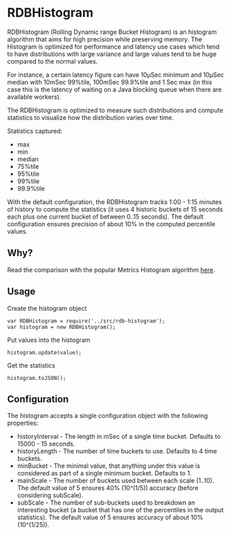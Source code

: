 # RDBHistogram

RDBHistogram (Rolling Dynamic range Bucket Histogram) is an histogram algorithm that aims for high precision while preserving memory.
The Histogram is optimized for performance and latency use cases which tend to have distributions with large variance and
large values tend to be huge compared to the normal values.

For instance, a certain latency figure can have 10µSec minimum and 10µSec median with 10mSec 99%tile, 100mSec 99.9%tile and 1 Sec max
(in this case this is the latency of waiting on a Java blocking queue when there are available workers).

The RDBHistogram is optimized to measure such distributions and compute statistics to visualize how the distribution varies over time.

Statistics captured:

* max
* min
* median
* 75%tile
* 95%tile
* 99%tile
* 99.9%tile

With the default configuration, the RDBHistogram tracks 1:00 - 1:15 minutes of history to compute the statistics
(it uses 4 historic buckets of 15 seconds each plus one current bucket of between 0..15 seconds).
The default configuration ensures precision of about 10% in the computed percentile values.

## Why?

Read the comparison with the popular Metrics Histogram algorithm [here](metrics-vs-rdb.md).

## Usage


Create the histogram object

```
var RDBHistogram = require('../src/rdb-histogram');
var histogram = new RDBHistogram();
```

Put values into the histogram

```
histogram.update(value);
```

Get the statistics

```
histogram.toJSON();
```

## Configuration

The histogram accepts a single configuration object with the following properties:

* historyInterval - The length in mSec of a single time bucket. Defaults to 15000 - 15 seconds.
* historyLength - The number of time buckets to use. Defaults to 4 time buckets.
* minBucket - The minimal value, that anything under this value is considered as part of a single minimum bucket. Defaults to 1.
* mainScale - The number of buckets used between each scale (1..10). The default value of 5 ensures 40% (10^(1/5)) accuracy (before considering subScale).
* subScale - The number of sub-buckets used to breakdown an interesting bucket (a bucket that has one of the percentiles in the output statistics).
    The default value of 5 ensures accuracy of about 10% (10^(1/25)).
